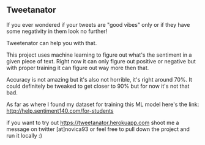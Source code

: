 ## Tweetanator

If you ever wondered if your tweets are "good vibes" only or if they have some
negativity in them look no further!

Tweetenator can help you with that.

This project uses machine learning to figure out what's the sentiment in a given
piece of text. Right now it can only figure out positive or negative but with
proper training it can figure out way more then that. 

Accuracy is not amazing but it's also not horrible, it's right around 70%. 
It could definitely be tweaked to get closer to 90% but for now it's not that bad.

As far as where I found my dataset for training this ML model here's the link: http://help.sentiment140.com/for-students

if you want to try out https://tweetanator.herokuapp.com shoot me a message on twitter [at]novica93 or feel free to pull down the project and run it locally :)
